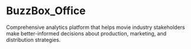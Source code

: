 # BuzzBox_Office
Comprehensive analytics platform that helps movie industry stakeholders make better-informed decisions about production, marketing, and distribution strategies. 
